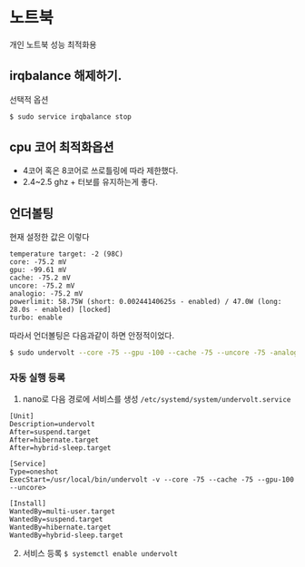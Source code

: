# 노트북
개인 노트북 성능 최적화용 

## irqbalance 해제하기.
선택적 옵션
```sh
$ sudo service irqbalance stop 
```

## cpu 코어 최적화옵션
- 4코어 혹은 8코어로 쓰로틀링에 따라 제한했다.
- 2.4~2.5 ghz + 터보를 유지하는게 좋다.

## 언더볼팅
현재 설정한 값은 이렇다
```
temperature target: -2 (98C)
core: -75.2 mV
gpu: -99.61 mV
cache: -75.2 mV
uncore: -75.2 mV
analogio: -75.2 mV
powerlimit: 58.75W (short: 0.00244140625s - enabled) / 47.0W (long: 28.0s - enabled) [locked]
turbo: enable
```

따라서 언더볼팅은 다음과같이 하면 안정적이었다.
```sh
$ sudo undervolt --core -75 --gpu -100 --cache -75 --uncore -75 -analogio -75
```
### 자동 실행 등록
1. nano로 다음 경로에 서비스를 생성 `/etc/systemd/system/undervolt.service`
```                   
[Unit]
Description=undervolt
After=suspend.target
After=hibernate.target
After=hybrid-sleep.target

[Service]
Type=oneshot
ExecStart=/usr/local/bin/undervolt -v --core -75 --cache -75 --gpu-100 --uncore>

[Install]
WantedBy=multi-user.target
WantedBy=suspend.target
WantedBy=hibernate.target
WantedBy=hybrid-sleep.target
```
2. 서비스 등록
`$ systemctl enable undervolt`



